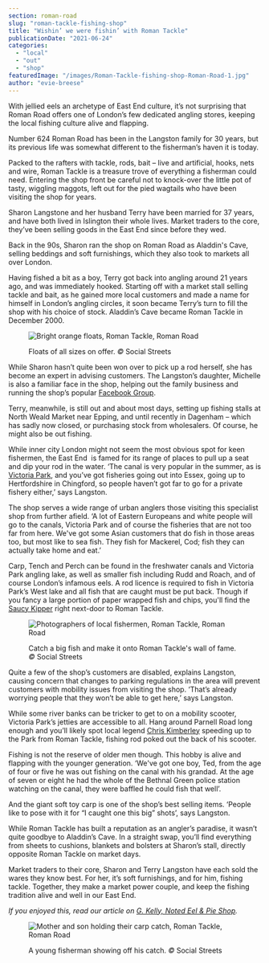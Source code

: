 ```yaml
---
section: roman-road
slug: "roman-tackle-fishing-shop"
title: "Wishin’ we were fishin’ with Roman Tackle"
publicationDate: "2021-06-24"
categories: 
  - "local"
  - "out"
  - "shop"
featuredImage: "/images/Roman-Tackle-fishing-shop-Roman-Road-1.jpg"
author: "evie-breese"
---
```


With jellied eels an archetype of East End culture, it’s not surprising that Roman Road offers one of London’s few dedicated angling stores, keeping the local fishing culture alive and flapping.

Number 624 Roman Road has been in the Langston family for 30 years, but its previous life was somewhat different to the fisherman’s haven it is today. 

Packed to the rafters with tackle, rods, bait – live and artificial, hooks, nets and wire, Roman Tackle is a treasure trove of everything a fisherman could need. Entering the shop front be careful not to knock-over the little pot of tasty, wiggling maggots, left out for the pied wagtails who have been visiting the shop for years.

Sharon Langstone and her husband Terry have been married for 37 years, and have both lived in Islington their whole lives. Market traders to the core, they’ve been selling goods in the East End since before they wed.

Back in the 90s, Sharon ran the shop on Roman Road as Aladdin's Cave, selling beddings and soft furnishings, which they also took to markets all over London. 

Having fished a bit as a boy, Terry got back into angling around 21 years ago, and was immediately hooked. Starting off with a market stall selling tackle and bait, as he gained more local customers and made a name for himself in London’s angling circles, it soon became Terry’s turn to fill the shop with his choice of stock. Aladdin’s Cave became Roman Tackle in December 2000.

<figure>

![Bright orange floats, Roman Tackle, Roman Road](/images/Roman-Tackle-fishing-shop-Roman-Road-3-1024x683.jpg)

<figcaption>

Floats of all sizes on offer. _©_ Social Streets

</figcaption>

</figure>

While Sharon hasn’t quite been won over to pick up a rod herself, she has become an expert in advising customers. The Langston’s daughter, Michelle is also a familiar face in the shop, helping out the family business and running the shop’s popular [Facebook Group](https://www.facebook.com/groups/315606922426981). 

Terry, meanwhile, is still out and about most days, setting up fishing stalls at North Weald Market near Epping, and until recently in Dagenham – which has sadly now closed, or purchasing stock from wholesalers. Of course, he might also be out fishing. 

While inner city London might not seem the most obvious spot for keen fishermen, the East End  is famed for its range of places to pull up a seat and dip your rod in the water. ‘The canal is very popular in the summer, as is [Victoria Park](https://romanroadlondon.com/victoria-park-east-london-bow/), and you’ve got fisheries going out into Essex, going up to Hertfordshire in Chingford, so people haven’t got far to go for a private fishery either,’ says Langston.

The shop serves a wide range of urban anglers those visiting this specialist shop from further afield. ‘A lot of Eastern Europeans and white people will go to the canals, Victoria Park and of course the fisheries that are not too far from here. We've got some Asian customers that do fish in those areas too, but most like to sea fish. They fish for Mackerel, Cod; fish they can actually take home and eat.’  

Carp, Tench and Perch can be found in the freshwater canals and Victoria Park angling lake, as well as smaller fish including Rudd and Roach, and of course London’s infamous eels. A rod licence is required to fish in Victoria Park’s West lake and all fish that are caught must be put back. Though if you fancy a large portion of paper wrapped fish and chips, you'll find the [Saucy Kipper](https://romanroadlondon.com/savvas-argyrou-saucy-kipper-fish-bar/) right next-door to Roman Tackle.

<figure>

![Photographers of local fishermen, Roman Tackle, Roman Road](/images/Roman-Tackle-fishing-shop-Roman-Road-5-1024x683.jpg)

<figcaption>

Catch a big fish and make it onto Roman Tackle's wall of fame. _©_ Social Streets

</figcaption>

</figure>

Quite a few of the shop’s customers are disabled, explains Langston, causing concern that changes to parking regulations in the area will prevent customers with mobility issues from visiting the shop. ‘That’s already worrying people that they won’t be able to get here,’ says Langston. 

While some river banks can be tricker to get to on a mobility scooter, Victoria Park’s jetties are accessible to all. Hang around Parnell Road long enough and you’ll likely spot local legend [Chris Kimberley](https://romanroadlondon.com/portrait-cheeky-cockney-life-after-being-postman/) speeding up to the Park from Roman Tackle, fishing rod poked out the back of his scooter. 

Fishing is not the reserve of older men though. This hobby is alive and flapping with the younger generation. ‘We've got one boy, Ted, from the age of four or five he was out fishing on the canal with his grandad. At the age of seven or eight he had the whole of the Bethnal Green police station watching on the canal, they were baffled he could fish that well’.

And the giant soft toy carp is one of the shop’s best selling items. ‘People like to pose with it for “I caught one this big” shots’, says Langston.

While Roman Tackle has built a reputation as an angler’s paradise, it wasn’t quite goodbye to Aladdin’s Cave. In a straight swap, you’ll find everything from sheets to cushions, blankets and bolsters at Sharon’s stall, directly opposite Roman Tackle on market days. 

Market traders to their core, Sharon and Terry Langston have each sold the wares they know best. For her, it’s soft furnishings, and for him, fishing tackle. Together, they make a market power couple, and keep the fishing tradition alive and well in our East End.

_If you enjoyed this, read our article on [G. Kelly, Noted Eel & Pie Shop](https://romanroadlondon.com/g-kelly-pie-mash-shop-working-class-food/)._

<figure>

![Mother and son holding their carp catch, Roman Tackle, Roman Road](/images/Roman-Tackle-fishing-shop-Roman-Road-4.jpg)

<figcaption>

A young fisherman showing off his catch. _©_ Social Streets

</figcaption>

</figure>
